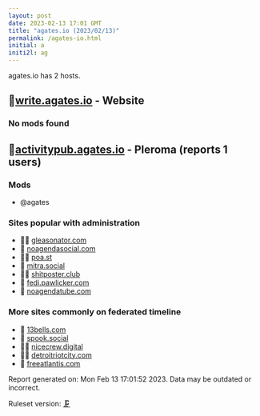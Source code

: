 ```yaml
---
layout: post
date: 2023-02-13 17:01 GMT
title: "agates.io (2023/02/13)"
permalink: /agates-io.html
initial: a
initi2l: ag
---
```


agates.io has 2 hosts.

## 🐘[write.agates.io](https://write.agates.io) - Website

### No mods found

## 🐘[activitypub.agates.io](https://activitypub.agates.io) - Pleroma (reports 1 users)

### Mods
 * @agates

### Sites popular with administration

* 🦝🧸 [gleasonator.com](/gleasonator-com.html)
* 💉 [noagendasocial.com](/noagendasocial-com.html)
* 🦝🧸 [poa.st](/poa-st.html)
* 🐘 [mitra.social](/mitra-social.html)
* 🦝🧸 [shitposter.club](/shitposter-club.html)
* 🐘 [fedi.pawlicker.com](/fedi-pawlicker-com.html)
* 💉 [noagendatube.com](/noagendatube-com.html)

### More sites commonly on federated timeline

* 🦝 [13bells.com](/13bells-com.html)
* 🦝 [spook.social](/spook-social.html)
* 🦝🧸 [nicecrew.digital](/nicecrew-digital.html)
* 🦝🧸 [detroitriotcity.com](/detroitriotcity-com.html)
* 💉 [freeatlantis.com](/freeatlantis-com.html)

Report generated on: Mon Feb 13 17:01:52 2023. Data may be outdated or incorrect.

Ruleset version: [🗜](/version-clamp)
